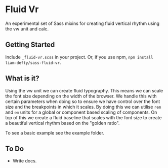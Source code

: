 # Fluid Vr

An experimental set of Sass mixins for creating fluid vertical rhythm using the vw unit and calc. 

## Getting Started

Include `_fluid-vr.scss` in your project. Or, if you use npm, `npm install liam-defty/sass-fluid-vr`.

## What is it?

Using the vw unit we can create fluid typography. This means we can scale the font size depending on the width of the browser. We handle this with certain parameters when doing so to ensure we have control over the font size and the breakpoints in which it scales. By doing this we can utilise `rem` and `em` units for a global or component based scaling of components. On top of this we create a fluid baseline that scales with the font size to create a beautiful vertical rhythm based on the "golden ratio". 

To see a basic example see the example folder.

## To Do

- Write docs.

